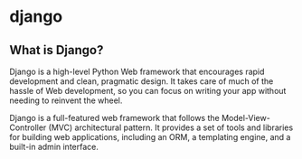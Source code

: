 # django
## What is Django?
Django is a high-level Python Web framework that encourages rapid development and clean, pragmatic design. It takes care of much of the hassle of Web development, so you can focus on writing your app without needing to reinvent the wheel.

Django is a full-featured web framework that follows the Model-View-Controller (MVC) architectural pattern. It provides a set of tools and libraries for building web applications, including an ORM, a templating engine, and a built-in admin interface.
